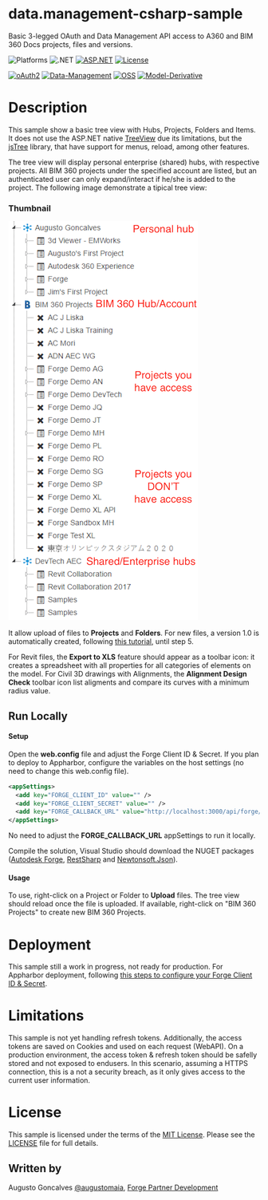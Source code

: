 # data.management-csharp-sample

Basic 3-legged OAuth and Data Management API access to A360 and BIM 360 Docs projects, files and versions. 

![Platforms](https://img.shields.io/badge/platform-Windows-lightgray.svg)
![.NET](https://img.shields.io/badge/.NET-4.5.2-blue.svg)
[![ASP.NET](https://img.shields.io/badge/ASP.NET-4.5.2-blue.svg)](https://asp.net/)
[![License](http://img.shields.io/:license-mit-blue.svg)](http://opensource.org/licenses/MIT)

[![oAuth2](https://img.shields.io/badge/oAuth2-v1-green.svg)](http://developer.autodesk.com/)
[![Data-Management](https://img.shields.io/badge/Data%20Management-v1-green.svg)](http://developer.autodesk.com/)
[![OSS](https://img.shields.io/badge/OSS-v2-green.svg)](http://developer.autodesk.com/)
[![Model-Derivative](https://img.shields.io/badge/Model%20Derivative-v2-green.svg)](http://developer.autodesk.com/)

# Description

This sample show a basic tree view with Hubs, Projects, Folders and Items. It does not use the ASP.NET native [TreeView](https://msdn.microsoft.com/en-us/library/system.web.ui.webcontrols.treeview.aspx) due its limitations, but the [jsTree](https://www.jstree.com/) library, that have support for menus, reload, among other features.

The tree view will display personal enterprise (shared) hubs, with respective projects. All BIM 360 projects under the specified account are listed, but an authenticated user can only expand/interact if he/she is added to the project. The following image demonstrate a tipical tree view:

### Thumbnail
![thumbnail](DM_BIM360.png) 

It allow upload of files to **Projects** and **Folders**. For new files, a version 1.0 is automatically created, following [this tutorial](https://developer.autodesk.com/en/docs/data/v2/tutorials/upload-file/), until step 5.

For Revit files, the **Export to XLS** feature should appear as a toolbar icon: it creates a spreadsheet with all properties for all categories of elements on the model. For Civil 3D drawings with Alignments, the **Alignment Design Check** toolbar icon list aligments and compare its curves with a minimum radius value. 

## Run Locally

#### Setup

Open the **web.config** file and adjust the Forge Client ID & Secret. If you plan to deploy to Appharbor, configure the variables on the host settings (no need to change this web.config file).

```xml
<appSettings>
  <add key="FORGE_CLIENT_ID" value="" />
  <add key="FORGE_CLIENT_SECRET" value="" />
  <add key="FORGE_CALLBACK_URL" value="http://localhost:3000/api/forge/callback/oauth" />
</appSettings>
```

No need to adjust the **FORGE\_CALLBACK\_URL** appSettings to run it locally.

Compile the solution, Visual Studio should download the NUGET packages ([Autodesk Forge](https://www.nuget.org/packages/Autodesk.Forge/), [RestSharp](https://www.nuget.org/packages/RestSharp) and [Newtonsoft.Json](https://www.nuget.org/packages/newtonsoft.json/)). 

#### Usage

To use, right-click on a Project or Folder to **Upload** files. The tree view should reload once the file is uploaded. If available, right-click on "BIM 360 Projects" to create new BIM 360 Projects.

# Deployment

This sample still a work in progress, not ready for production. For Appharbor deployment, following [this steps to configure your Forge Client ID & Secret](http://adndevblog.typepad.com/cloud_and_mobile/2017/01/deploying-forge-aspnet-samples-to-appharbor.html).

# Limitations

This sample is not yet handling refresh tokens. Additionally, the access tokens are saved on Cookies and used on each request (WebAPI). On a production environment, the access token & refresh token should be safelly stored and not exposed to endusers. In this scenario, assuming a HTTPS connection, this is a not a security breach, as it only gives access to the current user information.

# License

This sample is licensed under the terms of the [MIT License](http://opensource.org/licenses/MIT).
Please see the [LICENSE](LICENSE) file for full details.

## Written by

Augusto Goncalves [@augustomaia](https://twitter.com/augustomaia), [Forge Partner Development](http://forge.autodesk.com)